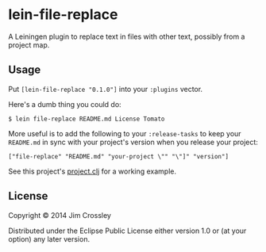 # lein-file-replace

A Leiningen plugin to replace text in files with other text, possibly
from a project map.

## Usage

Put `[lein-file-replace "0.1.0"]` into your `:plugins` vector.

Here's a dumb thing you could do:

    $ lein file-replace README.md License Tomato

More useful is to add the following to your `:release-tasks` to keep
your `README.md` in sync with your project's version when you release
your project:

    ["file-replace" "README.md" "your-project \"" "\"]" "version"]

See this project's [project.clj](project.clj) for a working example.

## License

Copyright © 2014 Jim Crossley

Distributed under the Eclipse Public License either version 1.0 or (at
your option) any later version.

